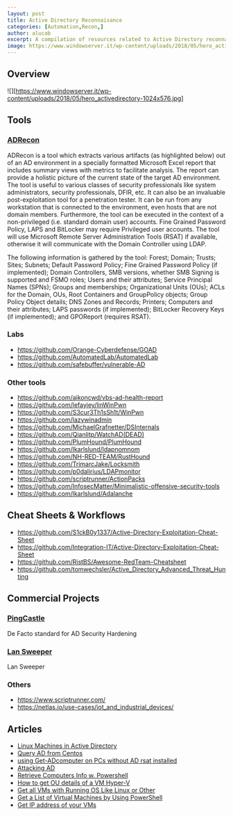 ```yaml
---
layout: post
title: Active Directory Reconnaisance
categories: [Automation,Recon,]
author: alucab
excerpt: A compilation of resources related to Active Directory reconnaisance & security
image: https://www.windowserver.it/wp-content/uploads/2018/05/hero_activedirectory-1024x576.jpg
---
```


## Overview
![][https://www.windowserver.it/wp-content/uploads/2018/05/hero_activedirectory-1024x576.jpg]

## Tools
### [ADRecon](https://github.com/sense-of-security/ADRecon)

ADRecon is a tool which extracts various artifacts (as highlighted below) out of an AD environment in a specially formatted Microsoft Excel report that includes summary views with metrics to facilitate analysis. The report can provide a holistic picture of the current state of the target AD environment. The tool is useful to various classes of security professionals like system administrators, security professionals, DFIR, etc. It can also be an invaluable post-exploitation tool for a penetration tester. It can be run from any workstation that is connected to the environment, even hosts that are not domain members. Furthermore, the tool can be executed in the context of a non-privileged (i.e. standard domain user) accounts. Fine Grained Password Policy, LAPS and BitLocker may require Privileged user accounts. The tool will use Microsoft Remote Server Administration Tools (RSAT) if available, otherwise it will communicate with the Domain Controller using LDAP.

The following information is gathered by the tool: Forest; Domain; Trusts; Sites; Subnets; Default Password Policy; Fine Grained Password Policy (if implemented); Domain Controllers, SMB versions, whether SMB Signing is supported and FSMO roles; Users and their attributes; Service Principal Names (SPNs); Groups and memberships; Organizational Units (OUs); ACLs for the Domain, OUs, Root Containers and GroupPolicy objects; Group Policy Object details; DNS Zones and Records; Printers; Computers and their attributes; LAPS passwords (if implemented); BitLocker Recovery Keys (if implemented); and GPOReport (requires RSAT).

### Labs
- https://github.com/Orange-Cyberdefense/GOAD
- https://github.com/AutomatedLab/AutomatedLab
- https://github.com/safebuffer/vulnerable-AD

### Other tools
- https://github.com/aikoncwd/vbs-ad-health-report
- https://github.com/lefayjey/linWinPwn
- https://github.com/S3cur3Th1sSh1t/WinPwn
- https://github.com/lazywinadmin
- https://github.com/MichaelGrafnetter/DSInternals
- https://github.com/Qianlitp/WatchAD(DEAD)
- https://github.com/PlumHound/PlumHound
- https://github.com/lkarlslund/ldapnomnom
- https://github.com/NH-RED-TEAM/RustHound
- https://github.com/TrimarcJake/Locksmith
- https://github.com/p0dalirius/LDAPmonitor
- https://github.com/scriptrunner/ActionPacks
- https://github.com/InfosecMatter/Minimalistic-offensive-security-tools
- https://github.com/lkarlslund/Adalanche

## Cheat Sheets & Workflows

- https://github.com/S1ckB0y1337/Active-Directory-Exploitation-Cheat-Sheet
- https://github.com/Integration-IT/Active-Directory-Exploitation-Cheat-Sheet
- https://github.com/RistBS/Awesome-RedTeam-Cheatsheet
- https://github.com/tomwechsler/Active_Directory_Advanced_Threat_Hunting

## Commercial Projects
### [PingCastle](https://www.pingcastle.com)
De Facto standard for AD Security Hardening
### [Lan Sweeper](https://www.lansweeper.com/product/features/it-network-discovery/active-directory-scanner/)
Lan Sweeper
### Others
- https://www.scriptrunner.com/
- https://netlas.io/use-cases/iot_and_industrial_devices/

## Articles 
- [Linux Machines in Active Directory](https://blog.workinghardinit.work/2021/05/04/linux-ad-computer-object-operating-system-values/)
- [Query AD from Centos](https://stackoverflow.com/questions/26212854/how-to-get-a-list-with-all-the-hosts-connected-to-a-domain-centos-6-5)
- [using Get-ADcomputer on PCs without AD rsat installed](https://www.reddit.com/r/PowerShell/comments/10dhvie/using_getadcomputer_on_pcs_without_ad_rsat/)
- [Attacking AD](https://medium.com/@rajeevranjancom/attacking-active-directory-3109534290e8)
- [Retrieve Computers Info w. Powershell](https://sid-500.com/2019/07/30/powershell-retrieve-list-of-domain-computers-by-operating-system/)
- [How to get OU details of a VM Hyper-V](https://community.broadcom.com/vmware-cloud-foundation/discussion/how-to-get-ou-details-of-a-vm)
- [Get all VMs with Running OS Like Linux or Other](https://community.broadcom.com/vmware-cloud-foundation/discussion/get-all-vms-with-running-os-like-linux-or-other-script)
- [Get a List of Virtual Machines by Using PowerShell](https://devblogs.microsoft.com/scripting/get-a-list-of-virtual-machines-by-using-powershell/)
- [Get IP address of your VMs](https://superuser.com/questions/961847/get-ip-addresses-of-hyper-v-linux-machines)

